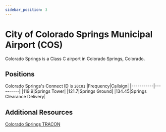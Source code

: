 ```yaml
---
sidebar_position: 3
---
```


# City of Colorado Springs Municipal Airport (COS)
Colorado Springs is a Class C airport in Colorado Springs, Colorado.

## Positions
Colorado Springs's Connect ID is ```20C01```
|Frequency|Callsign|
|-----------|----------|
|119.9|Springs Tower|
|121.7|Springs Ground|
|134.45|Springs Clearance Delivery|

## Additional Resources
[Colorado Springs TRACON](docs/sops/tracon/costracon.md)